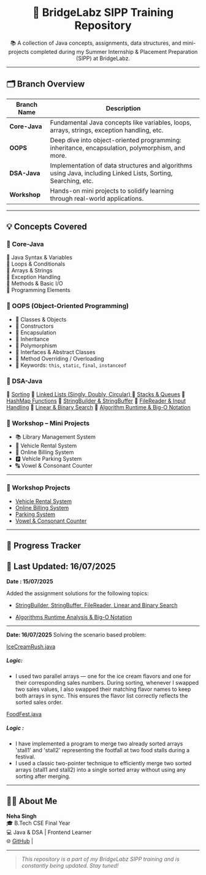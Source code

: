 <h1 align="center">🚀 BridgeLabz SIPP Training Repository</h1>

<p align="center">
  📚 A collection of Java concepts, assignments, data structures, and mini-projects completed during my Summer Internship & Placement Preparation (SIPP) at BridgeLabz.
</p>

---

## 🗂️ Branch Overview

| Branch Name   | Description |
|--------------|-------------|
| **Core-Java** | Fundamental Java concepts like variables, loops, arrays, strings, exception handling, etc. |
| **OOPS**      | Deep dive into object-oriented programming: inheritance, encapsulation, polymorphism, and more. |
| **DSA-Java**  | Implementation of data structures and algorithms using Java, including Linked Lists, Sorting, Searching, etc. |
| **Workshop**  | Hands-on mini projects to solidify learning through real-world applications. |

---

## 💡 Concepts Covered

### 🔹 Core-Java
🔸 Java Syntax & Variables  
🔸 Loops & Conditionals  
🔸 Arrays & Strings  
🔸 Exception Handling  
🔸 Methods & Basic I/O  
🔸 Programming Elements  

### 🔹 OOPS (Object-Oriented Programming)
- 🔹 Classes & Objects  
- 🔹 Constructors  
- 🔹 Encapsulation  
- 🔹 Inheritance  
- 🔹 Polymorphism  
- 🔹 Interfaces & Abstract Classes  
- 🔹 Method Overriding / Overloading  
- 🔹 Keywords: `this`, `static`, `final`, `instanceof`

### 🔹 DSA-Java
 🔸 [Sorting](https://github.com/NehaSingh2505/BridgeLabz-SIPP-Training/tree/dsa/Sorting)
 🔸 [Linked Lists (Singly, Doubly, Circular) ](https://github.com/NehaSingh2505/BridgeLabz-SIPP-Training/tree/dsa/linkedlist)
 🔸 [Stacks & Queues](https://github.com/NehaSingh2505/BridgeLabz-SIPP-Training/tree/dsa/StackQueue)
 🔸 [HashMap Functions](https://github.com/NehaSingh2505/BridgeLabz-SIPP-Training/tree/dsa/HashMap)
 🔸 [StringBuilder & StringBuffer](https://github.com/NehaSingh2505/BridgeLabz-SIPP-Training/tree/dsa/StringBuilder_StringBuffer_FileReader_LinearAndBinarySearch)
 🔸 [FileReader & Input Handling](https://github.com/NehaSingh2505/BridgeLabz-SIPP-Training/tree/dsa/StringBuilder_StringBuffer_FileReader_LinearAndBinarySearch)
 🔸 [Linear & Binary Search](https://github.com/NehaSingh2505/BridgeLabz-SIPP-Training/tree/dsa/StringBuilder_StringBuffer_FileReader_LinearAndBinarySearch)
🔸 [Algorithm Runtime & Big-O Notation](https://github.com/NehaSingh2505/BridgeLabz-SIPP-Training/tree/dsa/AlgorithmsRuntimeAnalysisBigONotation)

### 🔹 Workshop – Mini Projects
- 📚 Library Management System  
- 🚗 Vehicle Rental System  
- 🧾 Online Billing System  
- 🅿️ Vehicle Parking System  
- 🔠 Vowel & Consonant Counter  

---

### 📁 Workshop Projects
- [Vehicle Rental System](https://github.com/NehaSingh2505/BridgeLabz-SIPP-Training/blob/workshop/RentalManagementSystem.java)
- [Online Billing System](https://github.com/NehaSingh2505/BridgeLabz-SIPP-Training/blob/workshop/OnlineBillingSystem.java)
- [Parking System](https://github.com/NehaSingh2505/BridgeLabz-SIPP-Training/blob/workshop/ParkingLot.java)
- [Vowel & Consonant Counter](https://github.com/NehaSingh2505/BridgeLabz-SIPP-Training/blob/workshop/VowelAndConsonant.java)
---

## 🧠 Progress Tracker

📅 **Last Updated: 16/07/2025**
---

**Date : 15/07/2025**

Added the assignment solutions for the following topics:

- [StringBuilder, StringBuffer, FileReader, Linear and Binary Search](https://github.com/NehaSingh2505/BridgeLabz-SIPP-Training/tree/dsa/StringBuilder_StringBuffer_FileReader_LinearAndBinarySearch)

- [Algorithms Runtime Analysis & Big-O Notation](https://github.com/NehaSingh2505/BridgeLabz-SIPP-Training/tree/dsa/AlgorithmsRuntimeAnalysisBigONotation)

---
**Date: 16/07/2025**
Solving the scenario based problem:

 [IceCreamRush.java](https://github.com/NehaSingh2505/BridgeLabz-SIPP-Training/blob/dsa/ScenarioBased/IceCreamRush.java) 

##### Logic:
- I used two parallel arrays — one for the ice cream flavors and one for their corresponding sales numbers. During sorting, whenever I swapped two sales values, I also swapped their matching flavor names to keep both arrays in sync. This ensures the flavor list correctly reflects the sorted sales order.

[FoodFest.java](https://github.com/NehaSingh2505/BridgeLabz-SIPP-Training/blob/dsa/ScenarioBased/FoodFest.java)
 
##### Logic :
- I have implemented a program to merge two already sorted arrays 'stall1' and 'stall2' representing the footfall at two food stalls during a festival.
- I used a classic two-pointer technique to efficiently merge two sorted arrays (stall1 and stall2) into a single sorted array 
 without using any sorting after merging.

---

## 🙋‍♀️ About Me

**Neha Singh**  
🎓 B.Tech CSE Final Year  
💻 Java & DSA  | Frontend Learner  
🌐 [GitHub](https://github.com/NehaSingh2505) | 

---

> _This repository is a part of my BridgeLabz SIPP training and is constantly being updated. Stay tuned!_
